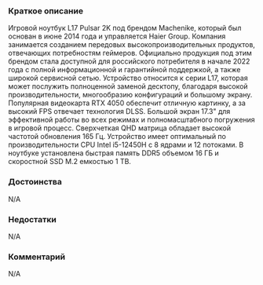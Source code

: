 ### **Краткое описание**
Игровой ноутбук L17 Pulsar 2K под брендом Machenike, который был основан в июне 2014 года и управляется Haier Group. Компания занимается созданием передовых высокопроизводительных продуктов, отвечающих потребностям геймеров. Официально продукция под этим брендом стала доступной для российского потребителя в начале 2022 года с полной информационной и гарантийной поддержкой, а также широкой сервисной сетью.  Устройство относится к серии L17, которая может послужить полноценной заменой десктопу, благодаря высокой производительности, многообразию конфигураций и большому экрану. Популярная видеокарта RTX 4050 обеспечит отличную картинку, а за высокий FPS отвечает технология DLSS. Большой экран 17.3" для эффективной работы во всех режимах и полномасштабного погружения в игровой процесс. Сверхчеткая QHD матрица обладает высокой частотой обновления 165 Гц. Устройство имеет оптимальный по производительности CPU Intel i5-12450H с 8 ядрами и 12 потоками. В ноутбуке установлена быстрая память DDR5 объемом 16 ГБ и скоростной SSD M.2 емкостью 1 TB.

### **Достоинства**
N/A

### **Недостатки**
N/A

### **Комментарий**
N/A
